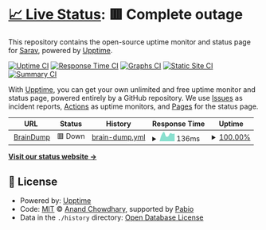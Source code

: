 # [📈 Live Status](https://voicebraindump.com): <!--live status--> **🟥 Complete outage**

This repository contains the open-source uptime monitor and status page for [Sarav](https://voicebraindump.com), powered by [Upptime](https://github.com/upptime/upptime).

[![Uptime CI](https://github.com/srv1n/guppie_uptime/workflows/Uptime%20CI/badge.svg)](https://github.com/srv1n/guppie_uptime/actions?query=workflow%3A%22Uptime+CI%22)
[![Response Time CI](https://github.com/srv1n/guppie_uptime/workflows/Response%20Time%20CI/badge.svg)](https://github.com/srv1n/guppie_uptime/actions?query=workflow%3A%22Response+Time+CI%22)
[![Graphs CI](https://github.com/srv1n/guppie_uptime/workflows/Graphs%20CI/badge.svg)](https://github.com/srv1n/guppie_uptime/actions?query=workflow%3A%22Graphs+CI%22)
[![Static Site CI](https://github.com/srv1n/guppie_uptime/workflows/Static%20Site%20CI/badge.svg)](https://github.com/srv1n/guppie_uptime/actions?query=workflow%3A%22Static+Site+CI%22)
[![Summary CI](https://github.com/srv1n/guppie_uptime/workflows/Summary%20CI/badge.svg)](https://github.com/srv1n/guppie_uptime/actions?query=workflow%3A%22Summary+CI%22)

With [Upptime](https://upptime.js.org), you can get your own unlimited and free uptime monitor and status page, powered entirely by a GitHub repository. We use [Issues](https://github.com/srv1n/guppie_uptime/issues) as incident reports, [Actions](https://github.com/srv1n/guppie_uptime/actions) as uptime monitors, and [Pages](https://voicebraindump.com) for the status page.

<!--start: status pages-->
<!-- This summary is generated by Upptime (https://github.com/upptime/upptime) -->
<!-- Do not edit this manually, your changes will be overwritten -->
<!-- prettier-ignore -->
| URL | Status | History | Response Time | Uptime |
| --- | ------ | ------- | ------------- | ------ |
| <img alt="" src="https://icons.duckduckgo.com/ip3/api.voicebraindump.com.ico" height="13"> [BrainDump](https://api.voicebraindump.com/hello) | 🟥 Down | [brain-dump.yml](https://github.com/srv1n/guppie_uptime/commits/HEAD/history/brain-dump.yml) | <details><summary><img alt="Response time graph" src="./graphs/brain-dump/response-time-week.png" height="20"> 136ms</summary><br><a href="https://srv1n.github.io/guppie_uptime/history/brain-dump"><img alt="Response time 159" src="https://img.shields.io/endpoint?url=https%3A%2F%2Fraw.githubusercontent.com%2Fsrv1n%2Fguppie_uptime%2FHEAD%2Fapi%2Fbrain-dump%2Fresponse-time.json"></a><br><a href="https://srv1n.github.io/guppie_uptime/history/brain-dump"><img alt="24-hour response time 136" src="https://img.shields.io/endpoint?url=https%3A%2F%2Fraw.githubusercontent.com%2Fsrv1n%2Fguppie_uptime%2FHEAD%2Fapi%2Fbrain-dump%2Fresponse-time-day.json"></a><br><a href="https://srv1n.github.io/guppie_uptime/history/brain-dump"><img alt="7-day response time 136" src="https://img.shields.io/endpoint?url=https%3A%2F%2Fraw.githubusercontent.com%2Fsrv1n%2Fguppie_uptime%2FHEAD%2Fapi%2Fbrain-dump%2Fresponse-time-week.json"></a><br><a href="https://srv1n.github.io/guppie_uptime/history/brain-dump"><img alt="30-day response time 157" src="https://img.shields.io/endpoint?url=https%3A%2F%2Fraw.githubusercontent.com%2Fsrv1n%2Fguppie_uptime%2FHEAD%2Fapi%2Fbrain-dump%2Fresponse-time-month.json"></a><br><a href="https://srv1n.github.io/guppie_uptime/history/brain-dump"><img alt="1-year response time 159" src="https://img.shields.io/endpoint?url=https%3A%2F%2Fraw.githubusercontent.com%2Fsrv1n%2Fguppie_uptime%2FHEAD%2Fapi%2Fbrain-dump%2Fresponse-time-year.json"></a></details> | <details><summary><a href="https://srv1n.github.io/guppie_uptime/history/brain-dump">100.00%</a></summary><a href="https://srv1n.github.io/guppie_uptime/history/brain-dump"><img alt="All-time uptime 99.91%" src="https://img.shields.io/endpoint?url=https%3A%2F%2Fraw.githubusercontent.com%2Fsrv1n%2Fguppie_uptime%2FHEAD%2Fapi%2Fbrain-dump%2Fuptime.json"></a><br><a href="https://srv1n.github.io/guppie_uptime/history/brain-dump"><img alt="24-hour uptime 100.00%" src="https://img.shields.io/endpoint?url=https%3A%2F%2Fraw.githubusercontent.com%2Fsrv1n%2Fguppie_uptime%2FHEAD%2Fapi%2Fbrain-dump%2Fuptime-day.json"></a><br><a href="https://srv1n.github.io/guppie_uptime/history/brain-dump"><img alt="7-day uptime 100.00%" src="https://img.shields.io/endpoint?url=https%3A%2F%2Fraw.githubusercontent.com%2Fsrv1n%2Fguppie_uptime%2FHEAD%2Fapi%2Fbrain-dump%2Fuptime-week.json"></a><br><a href="https://srv1n.github.io/guppie_uptime/history/brain-dump"><img alt="30-day uptime 100.00%" src="https://img.shields.io/endpoint?url=https%3A%2F%2Fraw.githubusercontent.com%2Fsrv1n%2Fguppie_uptime%2FHEAD%2Fapi%2Fbrain-dump%2Fuptime-month.json"></a><br><a href="https://srv1n.github.io/guppie_uptime/history/brain-dump"><img alt="1-year uptime 99.91%" src="https://img.shields.io/endpoint?url=https%3A%2F%2Fraw.githubusercontent.com%2Fsrv1n%2Fguppie_uptime%2FHEAD%2Fapi%2Fbrain-dump%2Fuptime-year.json"></a></details>

<!--end: status pages-->

[**Visit our status website →**](https://voicebraindump.com)

## 📄 License

- Powered by: [Upptime](https://github.com/upptime/upptime)
- Code: [MIT](./LICENSE) © [Anand Chowdhary](https://anandchowdhary.com), supported by [Pabio](https://pabio.com)
- Data in the `./history` directory: [Open Database License](https://opendatacommons.org/licenses/odbl/1-0/)
